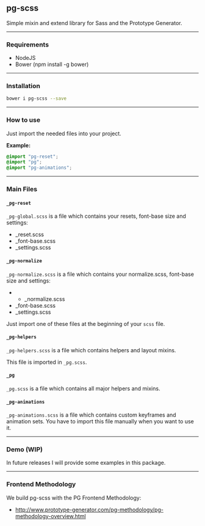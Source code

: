 ## pg-scss

Simple mixin and extend library for Sass and the Prototype Generator.

---------------------------------------------------
### Requirements

- NodeJS
- Bower (npm install -g bower)

---------------------------------------------------
### Installation

``` bash
bower i pg-scss --save
```

---------------------------------------------------
### How to use

Just import the needed files into your project.

**Example:**

``` scss
@import "pg-reset";
@import "pg";
@import "pg-animations";
```

---------------------------------------------------
### Main Files

#### `_pg-reset`

`_pg-global.scss` is a file which contains your resets, font-base size and settings: 
- _reset.scss
- _font-base.scss
- _settings.scss

#### `_pg-normalize`

`_pg-normalize.scss` is a file which contains your normalize.scss, font-base size and settings: 
- - _normalize.scss
- _font-base.scss
- _settings.scss

Just import one of these files at the beginning of your `scss` file.

#### `_pg-helpers`

`_pg-helpers.scss` is a file which contains helpers and layout mixins.

This file is imported in `_pg.scss`.

#### `_pg`

`_pg.scss` is a file which contains all major helpers and mixins.

#### `_pg-animations`

`_pg-animations.scss` is a file which contains custom keyframes and animation sets. You have to import this file manually when you want to use it.

---------------------------------------------------
### Demo (WIP)

In future releases I will provide some examples in this package.

---------------------------------------------------
### Frontend Methodology

We build pg-scss with the PG Frontend Methodology: 
* http://www.prototype-generator.com/pg-methodology/pg-methodology-overview.html
